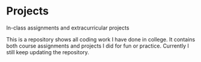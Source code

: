 # Projects
In-class assignments and extracurricular projects

This is a repository shows all coding work I have done in college.
It contains both course assignments and projects I did for fun or practice.
Currently I still keep updating the repository.
